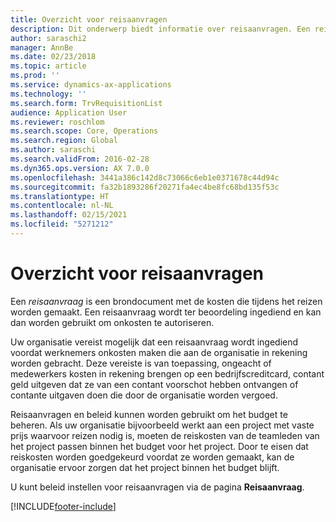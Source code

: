 ```yaml
---
title: Overzicht voor reisaanvragen
description: Dit onderwerp biedt informatie over reisaanvragen. Een reisaanvraag documenteert geplande reiskosten.
author: saraschi2
manager: AnnBe
ms.date: 02/23/2018
ms.topic: article
ms.prod: ''
ms.service: dynamics-ax-applications
ms.technology: ''
ms.search.form: TrvRequisitionList
audience: Application User
ms.reviewer: roschlom
ms.search.scope: Core, Operations
ms.search.region: Global
ms.author: saraschi
ms.search.validFrom: 2016-02-28
ms.dyn365.ops.version: AX 7.0.0
ms.openlocfilehash: 3441a386c142d8c73066c6eb1e0371678c44d94c
ms.sourcegitcommit: fa32b1893286f20271fa4ec4be8fc68bd135f53c
ms.translationtype: HT
ms.contentlocale: nl-NL
ms.lasthandoff: 02/15/2021
ms.locfileid: "5271212"
---
```

# <a name="travel-requisitions-overview"></a>Overzicht voor reisaanvragen

Een *reisaanvraag* is een brondocument met de kosten die tijdens het reizen worden gemaakt. Een reisaanvraag wordt ter beoordeling ingediend en kan dan worden gebruikt om onkosten te autoriseren.

Uw organisatie vereist mogelijk dat een reisaanvraag wordt ingediend voordat werknemers onkosten maken die aan de organisatie in rekening worden gebracht. Deze vereiste is van toepassing, ongeacht of medewerkers kosten in rekening brengen op een bedrijfscreditcard, contant geld uitgeven dat ze van een contant voorschot hebben ontvangen of contante uitgaven doen die door de organisatie worden vergoed.

Reisaanvragen en beleid kunnen worden gebruikt om het budget te beheren. Als uw organisatie bijvoorbeeld werkt aan een project met vaste prijs waarvoor reizen nodig is, moeten de reiskosten van de teamleden van het project passen binnen het budget voor het project. Door te eisen dat reiskosten worden goedgekeurd voordat ze worden gemaakt, kan de organisatie ervoor zorgen dat het project binnen het budget blijft.

U kunt beleid instellen voor reisaanvragen via de pagina **Reisaanvraag**.


[!INCLUDE[footer-include](../includes/footer-banner.md)]